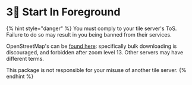 # 3⃣ Start In Foreground

{% hint style="danger" %}
You must comply to your tile server's ToS. Failure to do so may result in you being banned from their services.

OpenStreetMap's can be [found here](https://operations.osmfoundation.org/policies/tiles): specifically bulk downloading is discouraged, and forbidden after zoom level 13. Other servers may have different terms.

This package is not responsible for your misuse of another tile server.
{% endhint %}
